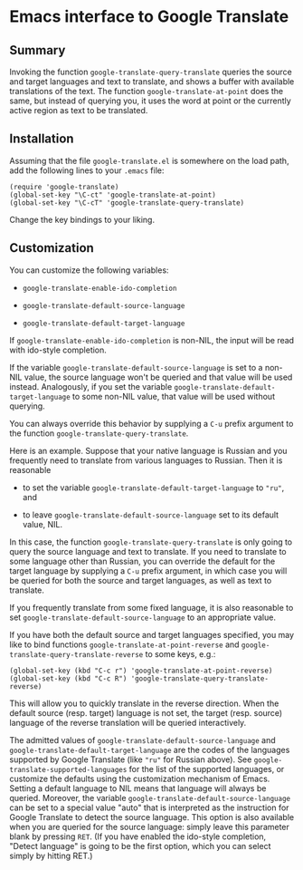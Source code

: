 # Emacs interface to Google Translate

## Summary

Invoking the function `google-translate-query-translate` queries the source and
target languages and text to translate, and shows a buffer with available
translations of the text.  The function `google-translate-at-point` does the
same, but instead of querying you, it uses the word at point or the currently
active region as text to be translated.

## Installation

Assuming that the file `google-translate.el` is somewhere on the
load path, add the following lines to your `.emacs` file:

    (require 'google-translate)
    (global-set-key "\C-ct" 'google-translate-at-point)
    (global-set-key "\C-cT" 'google-translate-query-translate)

Change the key bindings to your liking.


## Customization

You can customize the following variables:

- `google-translate-enable-ido-completion`

- `google-translate-default-source-language`

- `google-translate-default-target-language`

If `google-translate-enable-ido-completion` is non-NIL, the input
will be read with ido-style completion.

If the variable `google-translate-default-source-language` is set
to a non-NIL value, the source language won't be queried and that
value will be used instead.  Analogously, if you set the variable
`google-translate-default-target-language` to some non-NIL value,
that value will be used without querying.

You can always override this behavior by supplying a `C-u` prefix
argument to the function `google-translate-query-translate`.

Here is an example.  Suppose that your native language is Russian
and you frequently need to translate from various languages to
Russian.  Then it is reasonable

- to set the variable `google-translate-default-target-language`
  to `"ru"`, and

- to leave `google-translate-default-source-language` set to its
  default value, NIL.

In this case, the function `google-translate-query-translate` is
only going to query the source language and text to translate.
If you need to translate to some language other than Russian, you
can override the default for the target language by supplying a
`C-u` prefix argument, in which case you will be queried for both
the source and target languages, as well as text to translate.

If you frequently translate from some fixed language, it is also
reasonable to set `google-translate-default-source-language` to
an appropriate value.

If you have both the default source and target languages specified,
you may like to bind functions `google-translate-at-point-reverse`
and `google-translate-query-translate-reverse` to some keys, e.g.:

    (global-set-key (kbd "C-c r") 'google-translate-at-point-reverse)
    (global-set-key (kbd "C-c R") 'google-translate-query-translate-reverse)

This will allow you to quickly translate in the reverse direction.
When the default source (resp. target) language is not set, the
target (resp. source) language of the reverse translation will be
queried interactively.

The admitted values of `google-translate-default-source-language`
and `google-translate-default-target-language` are the codes of the
languages supported by Google Translate (like `"ru"` for Russian
above).  See `google-translate-supported-languages` for the list of
the supported languages, or customize the defaults using the
customization mechanism of Emacs.  Setting a default language to
NIL means that language will always be queried.  Moreover, the
variable `google-translate-default-source-language` can be set to a
special value "auto" that is interpreted as the instruction for
Google Translate to detect the source language.  This option is
also available when you are queried for the source language: simply
leave this parameter blank by pressing `RET`.  (If you have enabled
the ido-style completion, "Detect language" is going to be the
first option, which you can select simply by hitting RET.)
